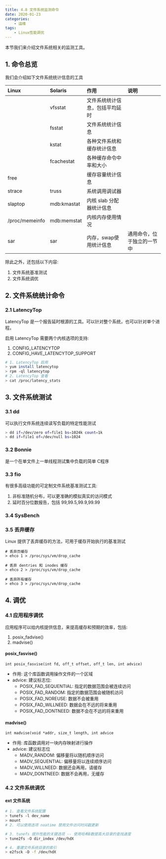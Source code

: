 ```yaml
---
title: 4.8 文件系统监测命令
date: 2020-01-23
categories:
    - 运维
tags:
    - Linux性能调优
---
```


本节我们来介绍文件系统相关的监测工具。
<!-- more -->

## 1. 命令总览
我们会介绍如下文件系统统计信息的工具

|Linux|Solaris|作用|说明|
|:---|:---|:---|:---|
||vfsstat|文件系统统计信息，包括平均延时||
||fsstat|文件系统统计信息||
||kstat|各种文件系统和缓存统计信息|
||fcachestat|各种缓存命令中率和大小||
|free||缓存容量统计信息||
|strace|truss|系统调用调试器||
|slaptop|mdb:kmastat|内核 slab 分配器统计信息||
|/proc/memeinfo|mdb:memstat|内核内存使用情况||
|sar|sar|内存，swap使用统计信息|通用命令，位于独立的一节中|

除此之外，还包括以下内容:
1. 文件系统基准测试
2. 文件系统调优

## 2. 文件系统统计命令
### 2.1 LatencyTop
LatencyTop 是一个报告延时根源的工具。可以针对整个系统，也可以针对单个进程。

启用 LatencyTop 需要两个内核选项的支持:
1. CONFIG_LATENCYTOP
2. CONFIG_HAVE_LATENCYTOP_SUPPORT

```bash
# 1. LatencyTop 启用
> yum install latencytop
> rpm -ql latencytop
# 2. LatencyTop 查看
> cat /proc/latency_stats
```

## 3. 文件系统测试
### 3.1 dd
可以执行文件系统连续读写负载的特定性能测试
```bash
> dd if=/dev/zero of=file1 bs=1024k count=1k
> dd if=file1 of=/dev/null bs=1024
```
### 3.2 Bonnie
是一个在单文件上一单线程测试集中负载的简单 C程序

### 3.3 fio
有很多高级功能的可定制文件系统基准测试工具:
1. 非标准随机分布，可以更准确的模拟真实的访问模式
2. 延时百分位数报告，包括 99,99.5,99.9,99.99

### 3.4 SysBench

### 3.5 丢弃缓存
Linux 提供了丢弃缓存的方法，可用于缓存开始执行的基准测试
```
# 丢弃页缓存
> ehco 1 > /proc/sys/vm/drop_cache

# 丢弃 dentries 和 inodes 缓存
> ehco 2 > /proc/sys/vm/drop_cache

# 丢弃所有缓存
> ehco 3 > /proc/sys/vm/drop_cache
```

## 4. 调优
### 4.1 应用程序调优
应用程序可以给内核提供信息，来提高缓存和预期的效率，包括:
1. posix_fadvise()
2. madvise()

#### posix_fasvise()
`int posix_fasvise(int fd, off_t offset, off_t len, int advice)`
- 作用: 这个库函数调用操作文件的一个区域
- advice: 建议标志位:
    - POSIX_FAD_SEQUENTIAL: 指定的数据范围会被连续访问 
    - POSIX_FAD_RANDOM: 指定的数据范围会被随机访问
    - POSIX_FAD_NOREUSE: 数据不会被重用
    - POSIX_FAD_WILLNEED: 数据会在不远的将来重用
    - POSIX_FAD_DONTNEED: 数据不会在不远的将来重用

#### madvise()
`int madvise(void *addr, size_t length, int advice`
- 作用: 库函数调用对一块内存映射进行操作
- advice: 建议标志位
    - MADV_RANDOM: 偏移量将以随机顺序访问
    - MADV_SEQUENTIAL: 偏移量将以连续顺序访问
    - MADV_WILLNEED: 数据还会再用，请缓存
    - MADV_DONTNEED: 数据不会再用，无缓存

### 4.2 文件系统调优
#### ext 文件系统
```bash
# 1. 查看文件系统配置
> tunefs -l dev_name
> mount 
# 2. 可以使用选项 noatime 禁用文件访问时间戳更新

# 3. tunefs 提升性能的关键选项 -- 使用哈希B数提高大目录的查找速度
> tune2fs -O dir_index /dev/hdX

# 4. 重建文件系统目录的索引
> e2fsck -D -f /dev/hdX
```